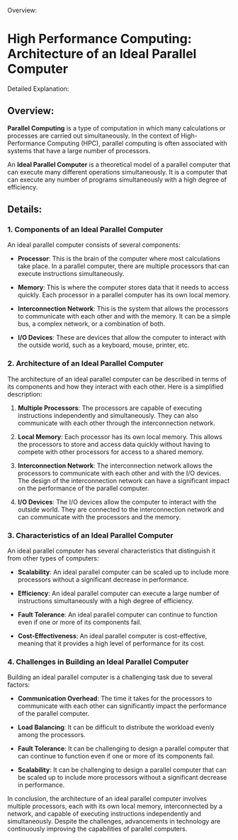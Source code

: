Overview:
# High Performance Computing: Architecture of an Ideal Parallel Computer
Detailed Explanation:

## Overview:

**Parallel Computing** is a type of computation in which many calculations or processes are carried out simultaneously. In the context of High-Performance Computing (HPC), parallel computing is often associated with systems that have a large number of processors. 

An **Ideal Parallel Computer** is a theoretical model of a parallel computer that can execute many different operations simultaneously. It is a computer that can execute any number of programs simultaneously with a high degree of efficiency.

## Details:

### 1. Components of an Ideal Parallel Computer

An ideal parallel computer consists of several components:

- **Processor**: This is the brain of the computer where most calculations take place. In a parallel computer, there are multiple processors that can execute instructions simultaneously.

- **Memory**: This is where the computer stores data that it needs to access quickly. Each processor in a parallel computer has its own local memory.

- **Interconnection Network**: This is the system that allows the processors to communicate with each other and with the memory. It can be a simple bus, a complex network, or a combination of both.

- **I/O Devices**: These are devices that allow the computer to interact with the outside world, such as a keyboard, mouse, printer, etc.

### 2. Architecture of an Ideal Parallel Computer

The architecture of an ideal parallel computer can be described in terms of its components and how they interact with each other. Here is a simplified description:

1. **Multiple Processors**: The processors are capable of executing instructions independently and simultaneously. They can also communicate with each other through the interconnection network.

2. **Local Memory**: Each processor has its own local memory. This allows the processors to store and access data quickly without having to compete with other processors for access to a shared memory.

3. **Interconnection Network**: The interconnection network allows the processors to communicate with each other and with the I/O devices. The design of the interconnection network can have a significant impact on the performance of the parallel computer.

4. **I/O Devices**: The I/O devices allow the computer to interact with the outside world. They are connected to the interconnection network and can communicate with the processors and the memory.

### 3. Characteristics of an Ideal Parallel Computer

An ideal parallel computer has several characteristics that distinguish it from other types of computers:

- **Scalability**: An ideal parallel computer can be scaled up to include more processors without a significant decrease in performance.

- **Efficiency**: An ideal parallel computer can execute a large number of instructions simultaneously with a high degree of efficiency.

- **Fault Tolerance**: An ideal parallel computer can continue to function even if one or more of its components fail.

- **Cost-Effectiveness**: An ideal parallel computer is cost-effective, meaning that it provides a high level of performance for its cost.

### 4. Challenges in Building an Ideal Parallel Computer

Building an ideal parallel computer is a challenging task due to several factors:

- **Communication Overhead**: The time it takes for the processors to communicate with each other can significantly impact the performance of the parallel computer.

- **Load Balancing**: It can be difficult to distribute the workload evenly among the processors.

- **Fault Tolerance**: It can be challenging to design a parallel computer that can continue to function even if one or more of its components fail.

- **Scalability**: It can be challenging to design a parallel computer that can be scaled up to include more processors without a significant decrease in performance.

In conclusion, the architecture of an ideal parallel computer involves multiple processors, each with its own local memory, interconnected by a network, and capable of executing instructions independently and simultaneously. Despite the challenges, advancements in technology are continuously improving the capabilities of parallel computers.